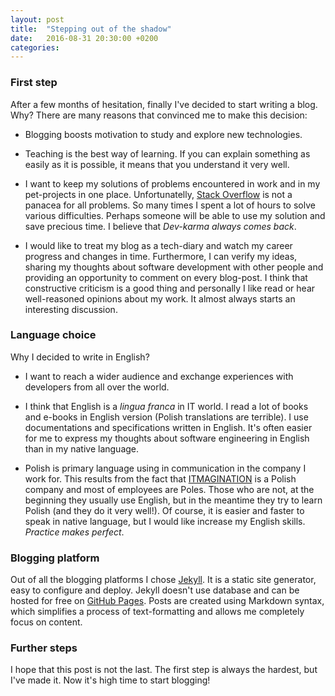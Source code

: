 ```yaml
---
layout: post
title:  "Stepping out of the shadow"
date:   2016-08-31 20:30:00 +0200
categories: 
---
```


### First step

After a few months of hesitation, finally I've decided to start writing a blog. Why? There are many reasons that convinced me to make this decision: 

- Blogging boosts motivation to study and explore new technologies.

- Teaching is the best way of learning. If you can explain something as easily as it is possible, it means that you understand it very well.

- I want to keep my solutions of problems encountered in work and in my pet-projects in one place. Unfortunatelly, [Stack Overflow](https://www.stackoverflow.com) is not a panacea for all problems. So many times I spent a lot of hours to solve various difficulties. Perhaps someone will be able to use my solution and save precious time. I believe that *Dev-karma always comes back*. 

- I would like to treat my blog as a tech-diary and watch my career progress and changes in time. Furthermore, I can verify my ideas, sharing my thoughts about software development with other people and providing an opportunity to comment on every blog-post. I think that constructive criticism is a good thing and personally I like read or hear well-reasoned opinions about my work. It almost always starts an interesting discussion.

### Language choice

Why I decided to write in English?

- I want to reach a wider audience and exchange experiences with developers from all over the world.

- I think that English is a *lingua franca* in IT world. I read a lot of books and e-books in English version (Polish translations are terrible). I use documentations and specifications written in English. It's often easier for me to express my thoughts about software engineering in English than in my native language.

- Polish is primary language using in communication in the company I work for. This results from the fact that [ITMAGINATION](http://itmagination.pl/en) is a Polish company and most of employees are Poles. Those who are not, at the beginning they usually use English, but in the meantime they try to learn Polish (and they do it very well!). Of course, it is easier and faster to speak in native language, but I would like increase my English skills. *Practice makes perfect*.

### Blogging platform

Out of all the blogging platforms I chose [Jekyll](https://jekyllrb.com/). It is a static site generator, easy to configure and deploy. Jekyll doesn't use database and can be hosted for free on [GitHub Pages](https://pages.github.com/). Posts are created using Markdown syntax, which simplifies a process of text-formatting and allows me completely focus on content.

### Further steps

I hope that this post is not the last. The first step is always the hardest, but I've made it. Now it's high time to start blogging!